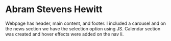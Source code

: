 # Abram Stevens Hewitt



Webpage has header, main content, and footer.
I included a carousel and on the news section we have the selection option using JS.
Calendar section was created and hover effects were added on the nav  li.
